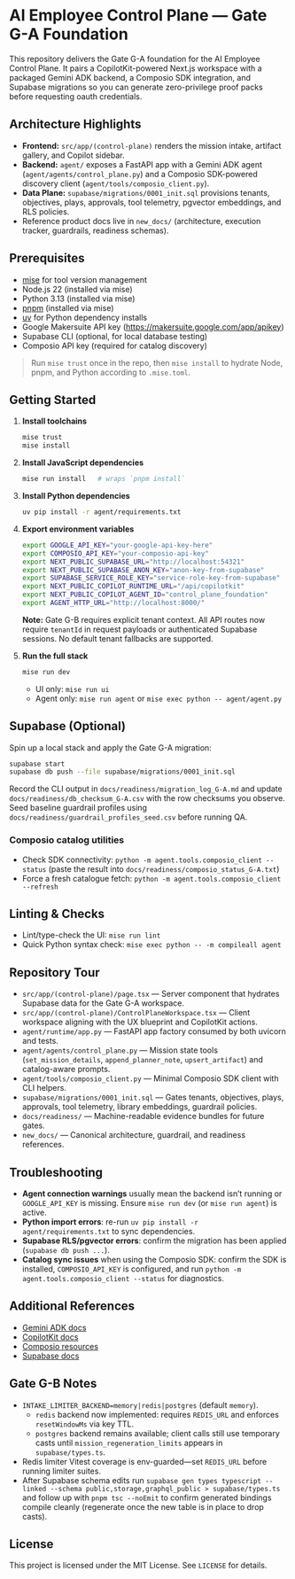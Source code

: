 # AI Employee Control Plane — Gate G-A Foundation

This repository delivers the Gate G-A foundation for the AI Employee Control Plane. It pairs a CopilotKit-powered Next.js workspace with a packaged Gemini ADK backend, a Composio SDK integration, and Supabase migrations so you can generate zero-privilege proof packs before requesting oauth credentials.

## Architecture Highlights
- **Frontend:** `src/app/(control-plane)` renders the mission intake, artifact gallery, and Copilot sidebar.
- **Backend:** `agent/` exposes a FastAPI app with a Gemini ADK agent (`agent/agents/control_plane.py`) and a Composio SDK-powered discovery client (`agent/tools/composio_client.py`).
- **Data Plane:** `supabase/migrations/0001_init.sql` provisions tenants, objectives, plays, approvals, tool telemetry, pgvector embeddings, and RLS policies.
- Reference product docs live in `new_docs/` (architecture, execution tracker, guardrails, readiness schemas).

## Prerequisites
- [mise](https://mise.jdx.dev/) for tool version management
- Node.js 22 (installed via mise)
- Python 3.13 (installed via mise)
- [pnpm](https://pnpm.io/) (installed via mise)
- [uv](https://github.com/astral-sh/uv) for Python dependency installs
- Google Makersuite API key (https://makersuite.google.com/app/apikey)
- Supabase CLI (optional, for local database testing)
- Composio API key (required for catalog discovery)

> Run `mise trust` once in the repo, then `mise install` to hydrate Node, pnpm, and Python according to `.mise.toml`.

## Getting Started
1. **Install toolchains**
   ```bash
   mise trust
   mise install
   ```

2. **Install JavaScript dependencies**
   ```bash
   mise run install   # wraps `pnpm install`
   ```

3. **Install Python dependencies**
   ```bash
   uv pip install -r agent/requirements.txt
   ```

4. **Export environment variables**
   ```bash
   export GOOGLE_API_KEY="your-google-api-key-here"
   export COMPOSIO_API_KEY="your-composio-api-key"
   export NEXT_PUBLIC_SUPABASE_URL="http://localhost:54321"
   export NEXT_PUBLIC_SUPABASE_ANON_KEY="anon-key-from-supabase"
   export SUPABASE_SERVICE_ROLE_KEY="service-role-key-from-supabase"
   export NEXT_PUBLIC_COPILOT_RUNTIME_URL="/api/copilotkit"
   export NEXT_PUBLIC_COPILOT_AGENT_ID="control_plane_foundation"
   export AGENT_HTTP_URL="http://localhost:8000/"
   ```

   **Note:** Gate G-B requires explicit tenant context. All API routes now require `tenantId` in request payloads or authenticated Supabase sessions. No default tenant fallbacks are supported.

5. **Run the full stack**
   ```bash
   mise run dev
   ```

   - UI only: `mise run ui`
   - Agent only: `mise run agent` or `mise exec python -- agent/agent.py`

## Supabase (Optional)
Spin up a local stack and apply the Gate G-A migration:

```bash
supabase start
supabase db push --file supabase/migrations/0001_init.sql
```

Record the CLI output in `docs/readiness/migration_log_G-A.md` and update
`docs/readiness/db_checksum_G-A.csv` with the row checksums you observe. Seed
baseline guardrail profiles using `docs/readiness/guardrail_profiles_seed.csv`
before running QA.

### Composio catalog utilities
- Check SDK connectivity: `python -m agent.tools.composio_client --status` (paste the result into `docs/readiness/composio_status_G-A.txt`)
- Force a fresh catalogue fetch: `python -m agent.tools.composio_client --refresh`

## Linting & Checks
- Lint/type-check the UI: `mise run lint`
- Quick Python syntax check: `mise exec python -- -m compileall agent`

## Repository Tour
- `src/app/(control-plane)/page.tsx` — Server component that hydrates Supabase data for the Gate G-A workspace.
- `src/app/(control-plane)/ControlPlaneWorkspace.tsx` — Client workspace aligning with the UX blueprint and CopilotKit actions.
- `agent/runtime/app.py` — FastAPI app factory consumed by both uvicorn and tests.
- `agent/agents/control_plane.py` — Mission state tools (`set_mission_details`, `append_planner_note`, `upsert_artifact`) and catalog-aware prompts.
- `agent/tools/composio_client.py` — Minimal Composio SDK client with CLI helpers.
- `supabase/migrations/0001_init.sql` — Gates tenants, objectives, plays, approvals, tool telemetry, library embeddings, guardrail policies.
- `docs/readiness/` — Machine-readable evidence bundles for future gates.
- `new_docs/` — Canonical architecture, guardrail, and readiness references.

## Troubleshooting
- **Agent connection warnings** usually mean the backend isn’t running or `GOOGLE_API_KEY` is missing. Ensure `mise run dev` (or `mise run agent`) is active.
- **Python import errors**: re-run `uv pip install -r agent/requirements.txt` to sync dependencies.
- **Supabase RLS/pgvector errors**: confirm the migration has been applied (`supabase db push ...`).
- **Catalog sync issues** when using the Composio SDK: confirm the SDK is installed, `COMPOSIO_API_KEY` is configured, and run `python -m agent.tools.composio_client --status` for diagnostics.

## Additional References
- [Gemini ADK docs](https://google.github.io/adk-docs/)
- [CopilotKit docs](https://docs.copilotkit.ai/)
- [Composio resources](https://composio.dev/)
- [Supabase docs](https://supabase.com/docs)

## Gate G-B Notes
- `INTAKE_LIMITER_BACKEND=memory|redis|postgres` (default `memory`).
  - `redis` backend now implemented: requires `REDIS_URL` and enforces `resetWindowMs` via key TTL.
  - `postgres` backend remains available; client calls still use temporary casts until `mission_regeneration_limits` appears in `supabase/types.ts`.
- Redis limiter Vitest coverage is env-guarded—set `REDIS_URL` before running limiter suites.
- After Supabase schema edits run `supabase gen types typescript --linked --schema public,storage,graphql_public > supabase/types.ts` and follow up with `pnpm tsc --noEmit` to confirm generated bindings compile cleanly (regenerate once the new table is in place to drop casts).

## License

This project is licensed under the MIT License. See `LICENSE` for details.
